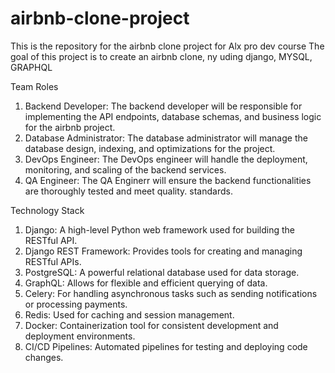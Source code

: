 # airbnb-clone-project
This is the repository for the airbnb clone project for Alx pro dev course
The goal of this project is to create an airbnb clone, ny uding django, MYSQL, GRAPHQL

Team Roles
1. Backend Developer: The backend developer will be responsible for implementing the API endpoints, database schemas, and business logic for the airbnb project.
2. Database Administrator: The database administrator will manage the database design, indexing, and optimizations for the project.
3. DevOps Engineer: The DevOps engineer will handle the deployment, monitoring, and scaling of the backend services.
4. QA Engineer: The QA Enginerr will ensure the backend functionalities are thoroughly tested and meet quality. standards.

Technology Stack
1. Django: A high-level Python web framework used for building the RESTful API.
2. Django REST Framework: Provides tools for creating and managing RESTful APIs.
3. PostgreSQL: A powerful relational database used for data storage.
4. GraphQL: Allows for flexible and efficient querying of data.
5. Celery: For handling asynchronous tasks such as sending notifications or processing payments.
6. Redis: Used for caching and session management.
7. Docker: Containerization tool for consistent development and deployment environments.
8. CI/CD Pipelines: Automated pipelines for testing and deploying code changes.
